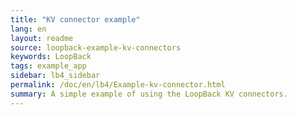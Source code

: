 ```yaml
---
title: "KV connector example"
lang: en
layout: readme
source: loopback-example-kv-connectors
keywords: LoopBack
tags: example_app
sidebar: lb4_sidebar
permalink: /doc/en/lb4/Example-kv-connector.html
summary: A simple example of using the LoopBack KV connectors.
---
```

